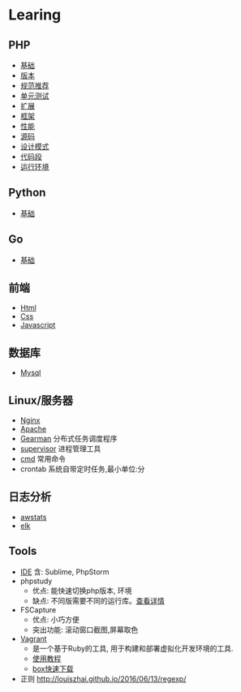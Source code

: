 # Learing

## PHP
- [基础](php/base.md)
- [版本](php/version.md)
- [规范推荐](php/recommendations.md)
- [单元测试](php/phpunit.md)
- [扩展](php/extension.md)
- [框架](php/framework.md)
- [性能](php/performance.md)
- [源码](php/source.md)
- [设计模式](https://github.com/jpher/designPatterns)
- [代码段](php/code.md)
- [运行环境](php/runing.md)

## Python
- [基础](python/base.md)

## Go
- [基础](go/base.md)

## 前端
- [Html](front/html.md)
- [Css](front/css.md)
- [Javascript](front/javascript.md)

## 数据库
- [Mysql](database/Mysql.md)

## Linux/服务器
- [Nginx](server/Nginx.md)
- [Apache](server/Apache.md)
- [Gearman](server/gearman.md) 分布式任务调度程序
- [supervisor](server/supervisor.md) 进程管理工具
- [cmd](server/shell.md) 常用命令
- crontab 系统自带定时任务,最小单位:分

## 日志分析
- [awstats](log/awstats.md)
- [elk](log/elk.md)

## Tools
- [IDE](tool/IDE.md) 含: Sublime, PhpStorm
- phpstudy
    - 优点: 能快速切换php版本, 环境
    - 缺点: 不同版需要不同的运行库。[查看详情](http://www.phpstudy.net/a.php/184.html)
- FSCapture
    - 优点: 小巧方便
    - 突出功能: 滚动窗口截图,屏幕取色
- [Vagrant](https://www.vagrantup.com/) 
    - 是一个基于Ruby的工具, 用于构建和部署虚拟化开发环境的工具.
    - [使用教程](https://github.com/astaxie/go-best-practice/blob/master/ebook/zh/01.2.md)
    - [box快速下载](https://github.com/everyx/vagrant-box-download-helper-everyx.user.js)
- 正则
    http://louiszhai.github.io/2016/06/13/regexp/
